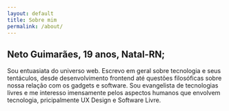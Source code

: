 ```yaml
---
layout: default
title: Sobre mim
permalink: /about/
---
```


## Neto Guimarães, 19 anos, Natal-RN;

Sou entuasiata do universo web. Escrevo em geral sobre tecnologia e seus tentáculos, desde desenvolvimento frontend até questões filosóficas sobre nossa relação com os gadgets e software. Sou evangelista de tecnologias livres e me interesso imensamente pelos aspectos humanos que envolvem tecnologia, pricipalmente UX Design e Software Livre.
